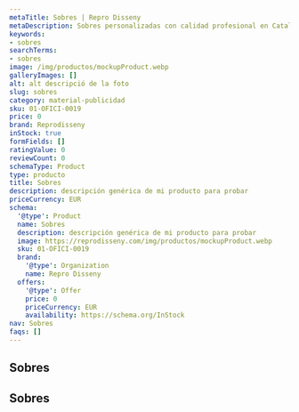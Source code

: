 ```yaml
---
metaTitle: Sobres | Repro Disseny
metaDescription: Sobres personalizadas con calidad profesional en Cataluña.
keywords:
- sobres
searchTerms:
- sobres
image: /img/productos/mockupProduct.webp
galleryImages: []
alt: alt descripció de la foto
slug: sobres
category: material-publicidad
sku: 01-OFICI-0019
price: 0
brand: Reprodisseny
inStock: true
formFields: []
ratingValue: 0
reviewCount: 0
schemaType: Product
type: producto
title: Sobres
description: descripción genérica de mi producto para probar
priceCurrency: EUR
schema:
  '@type': Product
  name: Sobres
  description: descripción genérica de mi producto para probar
  image: https://reprodisseny.com/img/productos/mockupProduct.webp
  sku: 01-OFICI-0019
  brand:
    '@type': Organization
    name: Repro Disseny
  offers:
    '@type': Offer
    price: 0
    priceCurrency: EUR
    availability: https://schema.org/InStock
nav: Sobres
faqs: []
---
```


## Sobres

## Sobres
